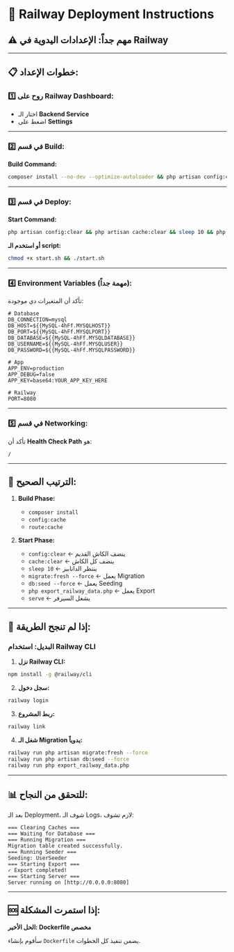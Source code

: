 # 🚀 Railway Deployment Instructions

## ⚠️ **مهم جداً: الإعدادات اليدوية في Railway**

---

## 📋 **خطوات الإعداد:**

### **1️⃣ روح على Railway Dashboard:**
- اختار الـ **Backend Service**
- اضغط على **Settings**

---

### **2️⃣ في قسم Build:**

**Build Command:**
```bash
composer install --no-dev --optimize-autoloader && php artisan config:cache && php artisan route:cache
```

---

### **3️⃣ في قسم Deploy:**

**Start Command:**
```bash
php artisan config:clear && php artisan cache:clear && sleep 10 && php artisan migrate:fresh --force && php artisan db:seed --force && php export_railway_data.php && php artisan serve --host=0.0.0.0 --port=$PORT
```

**أو استخدم الـ script:**
```bash
chmod +x start.sh && ./start.sh
```

---

### **4️⃣ Environment Variables (مهمة جداً):**

تأكد أن المتغيرات دي موجودة:

```env
# Database
DB_CONNECTION=mysql
DB_HOST=${{MySQL-4hFf.MYSQLHOST}}
DB_PORT=${{MySQL-4hFf.MYSQLPORT}}
DB_DATABASE=${{MySQL-4hFf.MYSQLDATABASE}}
DB_USERNAME=${{MySQL-4hFf.MYSQLUSER}}
DB_PASSWORD=${{MySQL-4hFf.MYSQLPASSWORD}}

# App
APP_ENV=production
APP_DEBUG=false
APP_KEY=base64:YOUR_APP_KEY_HERE

# Railway
PORT=8080
```

---

### **5️⃣ في قسم Networking:**

تأكد أن **Health Check Path** هو:
```
/
```

---

## 🎯 **الترتيب الصحيح:**

1. **Build Phase:**
   - `composer install`
   - `config:cache`
   - `route:cache`

2. **Start Phase:**
   - `config:clear` ← ينضف الكاش القديم
   - `cache:clear` ← ينضف كل الكاش
   - `sleep 10` ← ينتظر الداتابيز
   - `migrate:fresh --force` ← يعمل Migration
   - `db:seed --force` ← يعمل Seeding
   - `php export_railway_data.php` ← يعمل Export
   - `serve` ← يشغل السيرفر

---

## 🔧 **إذا لم تنجح الطريقة:**

### **البديل: استخدام Railway CLI**

1. **نزل Railway CLI:**
```bash
npm install -g @railway/cli
```

2. **سجل دخول:**
```bash
railway login
```

3. **ربط المشروع:**
```bash
railway link
```

4. **شغل الـ Migration يدوياً:**
```bash
railway run php artisan migrate:fresh --force
railway run php artisan db:seed --force
railway run php export_railway_data.php
```

---

## 📊 **للتحقق من النجاح:**

بعد الـ Deployment، شوف الـ Logs، لازم تشوف:

```
=== Clearing Caches ===
=== Waiting for Database ===
=== Running Migration ===
Migration table created successfully.
=== Running Seeder ===
Seeding: UserSeeder
=== Starting Export ===
✓ Export completed!
=== Starting Server ===
Server running on [http://0.0.0.0:8080]
```

---

## 🆘 **إذا استمرت المشكلة:**

**الحل الأخير: Dockerfile مخصص**

سأقوم بإنشاء `Dockerfile` يضمن تنفيذ كل الخطوات.

